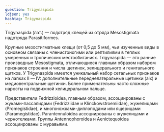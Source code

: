 ```yaml
---
question: Trigynaspida
ldjson: yes
hashtag: Trigynaspida
---
```


Trigynaspida (лат.) — подотряд клещей из отряда Mesostigmata надотряда Parasitiformes.

Крупные мезостигматные клещи (от 0,5 до 5 мм), чьи изученные виды в основном связаны с членистоногими или рептилиями в теплых умеренных и тропических местообитаниях. Trigynaspida — это ранние производные Mesostigmata, отличающиеся главным образом набором признаков строения и числа щетинок, хелицерального и генитального щитков. У Trigynaspida имеется уникальный набор сетальных признаков на лапках II — IV: дополнительные переднелатеральные щетинки (alx) и медиовентральные щетинки. Более примечательны часто сложные наросты на подвижной хелицеральном пальце.

Представители Fedrizzioidea, главным образом, ассоциированы с жуками-пассалидами (Fedrizziidae и Klinckowstroemiidae), жужелицами (Promegistidae), и многоножками-диплоподами или ящерицами (Paramegistidae). Parantennuloidea ассоциированы с жужелицами и чернотелками. Группы Antennophoroidea и Aenictequoidea ассоциированы с муравьями.